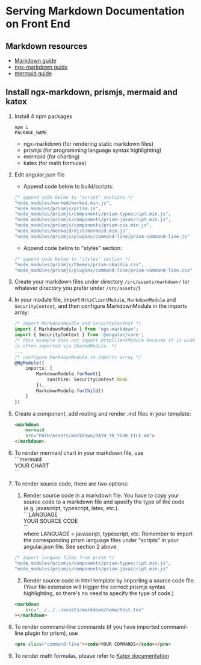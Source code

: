 # Serving Markdown Documentation on Front End

## Markdown resources
- [Markdown guide](https://www.markdownguide.org/)
- [ngx-markdown guide](https://jfcere.github.io/ngx-markdown/get-started)
- [mermaid guide](https://mermaid-js.github.io/mermaid/#/)

## Install ngx-markdown, prismjs, mermaid and katex
1. Install 4 npm packages <pre class="command-line"><code>npm i PACKAGE_NAME</code></pre>
	- ngx-markdown (for rendering static markdown files)
	- prismjs (for programming language syntax highlighting)
	- mermaid (for charting)
	- katex (for math formulas)
	
2. Edit angular.json file
	- Append code below to build/scripts:
	```javascript
	/* append code below to "script" sections */
	"node_modules/marked/marked.min.js",
	"node_modules/prismjs/prism.js",
	"node_modules/prismjs/components/prism-typescript.min.js",
	"node_modules/prismjs/components/prism-javascript.min.js",
	"node_modules/prismjs/components/prism-css.min.js",
	"node_modules/mermaid/dist/mermaid.min.js",
	"node_modules/prismjs/plugins/command-line/prism-command-line.js"
	```
	
	- Append code below to "styles" section:
	```javascript
	/* append code below to "styles" section */
	"node_modules/prismjs/themes/prism-okaidia.css",
	"node_modules/prismjs/plugins/command-line/prism-command-line.css"
	```

3. Create your markdown files under directory <code>/src/assets/markdown/</code> (or whatever directory you prefer under <code>/src/assets/</code>)

4. In your module file, import <code>HttpClientModule</code>, <code>MarkdownModule</code> and <code>SecurityContext</code>, and then configure MarkdownModule in the imports array:
	```typescript
	/* import MarkdownMoudle and SecuirtyContext */
	import { MarkdownModule } from 'ngx-markdown';
	import { SecurityContext } from '@angular/core';
	/* This example does not import HttpClientModule because it is widely used for making API calls and 
	is often imported via SharedModule. */
	...
	/* configure MarkdownModule in imports array */
	@NgModule({
		imports: [
			MarkdownModule.forRoot({
				sanitize: SecurityContext.NONE
			}),
			MarkdownModule.forChild()
		]
	})
	```

5. Create a component, add routing and render .md files in your template:
	```html
	<markdown
		mermaid
		src="PATH/assets/markdown/PATH_TO_YOUR_FILE.md">
	</markdown>
	```

6. To render mermaid chart in your markdown file, use<br>
\`\`\`mermaid<br>
YOUR CHART<br>
\`\`\`

7. To render source code, there are two options:<br>
   1. Render source code in a markdown file. You have to copy your source code to a markdown file and specify the type of the code (e.g. javascript, typescript, latex, etc.).<br>
	\`\`\`LANGUAGE<br>
	YOUR SOURCE CODE<br>
	\`\`\`<br>
	where LANGUAGE = javascript, typescript, etc. Remember to import the corresponding prism language files under "scripts" in your angular.json file. See section 2 above.
	```javascript
	/* import languae files from prism */
	"node_modules/prismjs/components/prism-typescript.min.js",
	"node_modules/prismjs/components/prism-javascript.min.js"
	```
   2. Render source code in html template by importing a source code file. (Your file extension will trigger the correct prismjs syntax highlighting, so there's no need to specify the type of code.)
	```html
	<markdown
		src="../../../assets/markdown/home/test.tex"
	></markdown>
	```

8. To render command-line commands (if you have imported command-line plugin for prism), use<br>
	```html
	<pre class="command-line"><code>YOUR COMMANDS</code></pre>
	```

9.  To render math formulas, please refer to [Katex documentation](https://katex.org/docs/api.html)